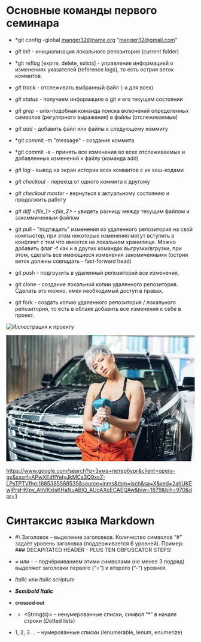# Основные команды первого семинара

* *git config -global manger32@name.org "manger32@gmail.com"

* *git init* - инициализация локального репозитория (current folder)

* *git reflog [expire, delete, exists] - управление информацией о изменениях указателей (reference logs), то есть острия веток коммитов.

* *git track* - отслеживать выбранный файл (-a для всех)

* *git status* - получаем информацию о git и его текущем состоянии

* *git grep* - unix-подобная команда поиска включений определенных символов (регулярного выражения) в файлы (отслеживаемые)

* *git add <path>* - добавить файл или файлы к следующему коммиту

* *git commit -m "message" - создание коммита

* *git commit -a - принять все изменения во всех отслеживаемых и добавленных изменений к файлу (команда add)

* *git log* - вывод на экран истории всех коммитов с их хеш-кодами

* *git checkout <commit hash-sum>* - переход от одного коммита к другому

* *git checkout master* - вернуться к актуальному состоянию и продолжить работу

* *git diff <file_1> <file_2>* - увидеть разницу между текущим файлом и закоммиченным файлом

* git pull - "подтащить" изменения из удаленного репозитория на свой компьютер, при этом некоторые изменения могут вступить в конфликт с тем что имеется на локальном хранилище. Можно добавить флаг -f как и в других командах выгрузки/вгрузки, при этом, сделать все имеющиеся изменения закомиченными (острия веток должны совпадать - fast-forward head)

* git push - подгрузить в удаленный репозиторий все изменения, 

* git clone - создание локальной копии удаленного репозитория. Сделать это можно, имея необходимый доступ в правах.

* git fork - создать копию удаленного репозитория / локального репозитория, то есть в облаке добавить все изменения к себе в проект.

![Иллюстрация к проекту](https://4lapy.ru/resize/800x370/upload/medialibrary/f10/f10cd0408880f408ce7b688d55e65bab.jpg)

![Ну я люблю картиночки и гифочки](фоточка.webp)

<href>https://www.google.com/search?q=Зима+петербург&client=opera-gx&sxsrf=APwXEdflYetyJkMCa3Q9xsZ-LPsTPTVfhg:1685385588535&source=lnms&tbm=isch&sa=X&ved=2ahUKEwjPrsHKlpv_AhVKxIsKHaNuABIQ_AUoAXoECAEQAw&biw=1879&bih=970&dpr=1</href>

# Синтаксис языка Markdown

* #\ Заголовок – выделение заголовков. Количество символов “#” задаёт уровень заголовка  (поддерживается 6 уровней).
Пример: ### DECAPITATED HEADER - PLUS TEN OBFUSCATOR STEPS!

* = или - – подчёркиванием этими символами (не менее 3 подряд) выделяют заголовки  первого (“=”) и второго (“-”) уровней.

* *Italic* или _Italic scripture_

* ***Semibold Italic***

* ~~crossed out~~

* * <String(s)> – ненумерованные списки, символ “*” в начале строки (Dotted lists)

* 1, 2, 3 … – нумерованные списки (Ienumerable, Ienum, enumerize)

